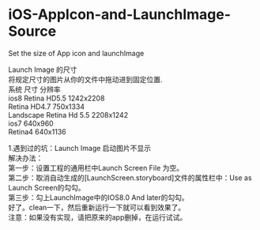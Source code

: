 # iOS-AppIcon-and-LaunchImage-Source   
Set the size of App icon and launchImage    

Launch Image 的尺寸    
将规定尺寸的图片从你的文件中拖动进到固定位置.   
系统	尺寸	分辨率   
ios8	Retina HD5.5	          1242x2208     
      Retina HD4.7	          750x1334      
      Landscape Retina Hd 5.5	2208x1242     
ios7		                      640x960      
      Retina4	                640x1136       

1.遇到过的坑：Launch Image 启动图片不显示       
解决办法：   
第一步：设置工程的通用栏中Launch Screen File 为空。  
第二步：取消自动生成的[LaunchScreen.storyboard]文件的属性栏中：Use as Launch Screen的勾勾。  
第三步：勾上LaunchImage中的IOS8.0 And later的勾勾。   
好了。clean一下，然后重新运行一下就可以看到效果了。    
注意：如果没有实现，请把原来的app删掉，在运行试试。   

